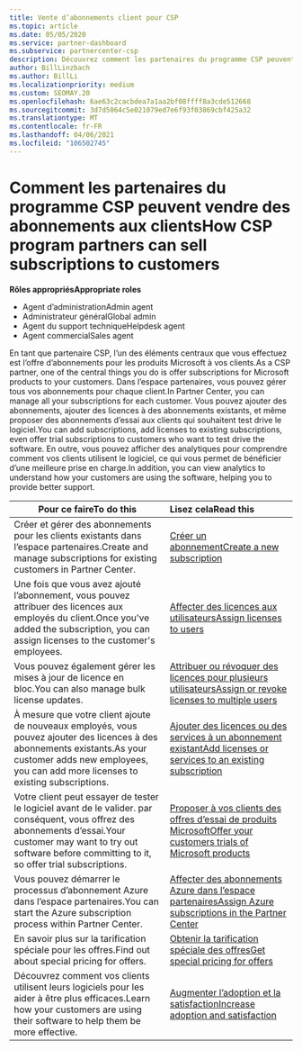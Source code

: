 ```yaml
---
title: Vente d’abonnements client pour CSP
ms.topic: article
ms.date: 05/05/2020
ms.service: partner-dashboard
ms.subservice: partnercenter-csp
description: Découvrez comment les partenaires du programme CSP peuvent vendre des abonnements aux clients et les gérer via l’espace partenaires.
author: BillLinzbach
ms.author: BillLi
ms.localizationpriority: medium
ms.custom: SEOMAY.20
ms.openlocfilehash: 6ae63c2cacbdea7a1aa2bf08ffff8a3cde512668
ms.sourcegitcommit: 3d7d5064c5e021079ed7e6f93f03869cbf425a32
ms.translationtype: MT
ms.contentlocale: fr-FR
ms.lasthandoff: 04/06/2021
ms.locfileid: "106502745"
---
```

# <a name="how-csp-program-partners-can-sell-subscriptions-to-customers"></a><span data-ttu-id="43e49-103">Comment les partenaires du programme CSP peuvent vendre des abonnements aux clients</span><span class="sxs-lookup"><span data-stu-id="43e49-103">How CSP program partners can sell subscriptions to customers</span></span>

<span data-ttu-id="43e49-104">**Rôles appropriés**</span><span class="sxs-lookup"><span data-stu-id="43e49-104">**Appropriate roles**</span></span>

- <span data-ttu-id="43e49-105">Agent d’administration</span><span class="sxs-lookup"><span data-stu-id="43e49-105">Admin agent</span></span>
- <span data-ttu-id="43e49-106">Administrateur général</span><span class="sxs-lookup"><span data-stu-id="43e49-106">Global admin</span></span>
- <span data-ttu-id="43e49-107">Agent du support technique</span><span class="sxs-lookup"><span data-stu-id="43e49-107">Helpdesk agent</span></span>
- <span data-ttu-id="43e49-108">Agent commercial</span><span class="sxs-lookup"><span data-stu-id="43e49-108">Sales agent</span></span>

<span data-ttu-id="43e49-109">En tant que partenaire CSP, l’un des éléments centraux que vous effectuez est l’offre d’abonnements pour les produits Microsoft à vos clients.</span><span class="sxs-lookup"><span data-stu-id="43e49-109">As a CSP partner, one of the central things you do is offer subscriptions for Microsoft products to your customers.</span></span> <span data-ttu-id="43e49-110">Dans l’espace partenaires, vous pouvez gérer tous vos abonnements pour chaque client.</span><span class="sxs-lookup"><span data-stu-id="43e49-110">In Partner Center, you can manage all your subscriptions for each customer.</span></span> <span data-ttu-id="43e49-111">Vous pouvez ajouter des abonnements, ajouter des licences à des abonnements existants, et même proposer des abonnements d’essai aux clients qui souhaitent test drive le logiciel.</span><span class="sxs-lookup"><span data-stu-id="43e49-111">You can add subscriptions, add licenses to existing subscriptions, even offer trial subscriptions to customers who want to test drive the software.</span></span> <span data-ttu-id="43e49-112">En outre, vous pouvez afficher des analytiques pour comprendre comment vos clients utilisent le logiciel, ce qui vous permet de bénéficier d’une meilleure prise en charge.</span><span class="sxs-lookup"><span data-stu-id="43e49-112">In addition, you can view analytics to understand how your customers are using the software, helping you to provide better support.</span></span>

|<span data-ttu-id="43e49-113">**Pour ce faire**</span><span class="sxs-lookup"><span data-stu-id="43e49-113">**To do this**</span></span>   |<span data-ttu-id="43e49-114">**Lisez cela**</span><span class="sxs-lookup"><span data-stu-id="43e49-114">**Read this**</span></span>   |
|----------------------|:----------------------|
|<span data-ttu-id="43e49-115">Créer et gérer des abonnements pour les clients existants dans l’espace partenaires.</span><span class="sxs-lookup"><span data-stu-id="43e49-115">Create and manage subscriptions for existing customers in Partner Center.</span></span>|[<span data-ttu-id="43e49-116">Créer un abonnement</span><span class="sxs-lookup"><span data-stu-id="43e49-116">Create a new subscription</span></span>](create-a-new-subscription.md)|
|<span data-ttu-id="43e49-117">Une fois que vous avez ajouté l’abonnement, vous pouvez attribuer des licences aux employés du client.</span><span class="sxs-lookup"><span data-stu-id="43e49-117">Once you've added the subscription, you can assign licenses to the customer's employees.</span></span>  |[<span data-ttu-id="43e49-118">Affecter des licences aux utilisateurs</span><span class="sxs-lookup"><span data-stu-id="43e49-118">Assign licenses to users</span></span>](assign-licenses-to-users.md)|
|<span data-ttu-id="43e49-119">Vous pouvez également gérer les mises à jour de licence en bloc.</span><span class="sxs-lookup"><span data-stu-id="43e49-119">You can also manage bulk license updates.</span></span>   |[<span data-ttu-id="43e49-120">Attribuer ou révoquer des licences pour plusieurs utilisateurs</span><span class="sxs-lookup"><span data-stu-id="43e49-120">Assign or revoke licenses to multiple users</span></span>](bulk-license-provisioning-for-multiple-users.md)|
|<span data-ttu-id="43e49-121">À mesure que votre client ajoute de nouveaux employés, vous pouvez ajouter des licences à des abonnements existants.</span><span class="sxs-lookup"><span data-stu-id="43e49-121">As your customer adds new employees, you can add more licenses to existing subscriptions.</span></span>   |[<span data-ttu-id="43e49-122">Ajouter des licences ou des services à un abonnement existant</span><span class="sxs-lookup"><span data-stu-id="43e49-122">Add licenses or services to an existing subscription</span></span>](add-licenses-or-services-to-an-existing-subscription.md)|
|<span data-ttu-id="43e49-123">Votre client peut essayer de tester le logiciel avant de le valider. par conséquent, vous offrez des abonnements d’essai.</span><span class="sxs-lookup"><span data-stu-id="43e49-123">Your customer may want to try out software before committing to it, so offer trial subscriptions.</span></span>    |[<span data-ttu-id="43e49-124">Proposer à vos clients des offres d’essai de produits Microsoft</span><span class="sxs-lookup"><span data-stu-id="43e49-124">Offer your customers trials of Microsoft products</span></span>](offer-your-customers-trials-of-microsoft-products.md)|
|<span data-ttu-id="43e49-125">Vous pouvez démarrer le processus d’abonnement Azure dans l’espace partenaires.</span><span class="sxs-lookup"><span data-stu-id="43e49-125">You can start the Azure subscription process within Partner Center.</span></span>   |[<span data-ttu-id="43e49-126">Affecter des abonnements Azure dans l’espace partenaires</span><span class="sxs-lookup"><span data-stu-id="43e49-126">Assign Azure subscriptions in the Partner Center</span></span>](assign-azure-subscriptions.md)|
|<span data-ttu-id="43e49-127">En savoir plus sur la tarification spéciale pour les offres.</span><span class="sxs-lookup"><span data-stu-id="43e49-127">Find out about special pricing for offers.</span></span>   |[<span data-ttu-id="43e49-128">Obtenir la tarification spéciale des offres</span><span class="sxs-lookup"><span data-stu-id="43e49-128">Get special pricing for offers</span></span>](get-special-pricing-for-offers.md)|
|<span data-ttu-id="43e49-129">Découvrez comment vos clients utilisent leurs logiciels pour les aider à être plus efficaces.</span><span class="sxs-lookup"><span data-stu-id="43e49-129">Learn how your customers are using their software to help them be more effective.</span></span>   | [<span data-ttu-id="43e49-130">Augmenter l’adoption et la satisfaction</span><span class="sxs-lookup"><span data-stu-id="43e49-130">Increase adoption and satisfaction</span></span>](increasing-adoption-and-satisfaction.md)   |

